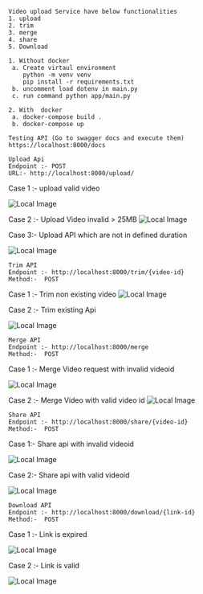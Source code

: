 ```
Video upload Service have below functionalities
1. upload
2. trim
3. merge
4. share
5. Download
```


```Setup on local 
1. Without docker 
 a. Create virtaul environment 
    python -m venv venv
    pip install -r requirements.txt
 b. uncomment load dotenv in main.py 
 c. run command python app/main.py
```
```
2. With  docker 
 a. docker-compose build .
 b. docker-compose up 
```

```
Testing API (Go to swagger docs and execute them)
https://localhost:8000/docs
```

```
Upload Api
Endpoint :- POST
URL:- http://localhost:8000/upload/
```
Case 1 :- upload valid video

![Local Image](readme-tests/upload_video_valid.png)

Case 2 :- Upload Video invalid > 25MB
![Local Image](readme-tests/upload_video>25MB.png)

Case 3:- Upload API which are not in defined duration 

![Local Image](readme-tests/upload_video_invalid_duration.png)

```
Trim API 
Endpoint :- http://localhost:8000/trim/{video-id}
Method:-  POST 
```
Case 1 :- Trim non existing video 
![Local Image](readme-tests/trim_non_existent_video.png)

Case 2 :- Trim existing Api 

![Local Image](readme-tests/trim_existing_video.png)


```
Merge API 
Endpoint :- http://localhost:8000/merge
Method:-  POST 
```
Case 1 :- Merge Video request with invalid videoid

![Local Image](readme-tests/merge_request_invalid_videoid.png)

Case 2 :- Merge Video with valid video id
![Local Image](readme-tests/merge_request_valid_videoid.png)



```
Share API 
Endpoint :- http://localhost:8000/share/{video-id}
Method:-  POST 
```
Case 1:- Share api with invalid videoid

![Local Image](readme-tests/share_api_invalid_videoid.png)

Case 2:- Share api with valid videoid

![Local Image](readme-tests/share_api_valid_videoid.png)

```
Download API 
Endpoint :- http://localhost:8000/download/{link-id}
Method:-  POST 
```
Case 1 :- Link is expired


![Local Image](readme-tests/download_video_link_expired.png)

Case 2 :- Link is valid

![Local Image](readme-tests/download_video_valid_link.png)
